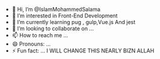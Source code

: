 - 👋 Hi, I’m @IslamMohammedSalama
- 👀 I’m interested in Front-End Development 
- 🌱 I’m currently learning pug , gulp,Vue.js And jest
- 💞️ I’m looking to collaborate on ...
- 📫 How to reach me ...
- 😄 Pronouns: ...
- ⚡ Fun fact: ...
I WILL CHANGE THIS NEARLY BIZN ALLAH
<!---
IslamMohammedSalama/IslamMohammedSalama is a ✨ special ✨ repository because its `README.md` (this file) appears on your GitHub profile.
You can click the Preview link to take a look at your changes.
--->
